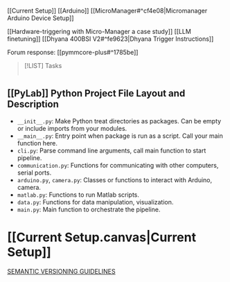 [[Current Setup]]
[[Arduino]]
[[MicroManager#^cf4e08|Micromanager Arduino Device Setup]]

[[Hardware-triggering with Micro-Manager a case study]]
[[LLM finetuning]]
[[Dhyana 400BSI V2#^fe9623|Dhyana Trigger Instructions]]

Forum response:
[[pymmcore-plus#^1785be]]



> [!LIST] Tasks
> ```tasks
> 
> ```


## [[PyLab]] Python Project File Layout and Description
- `__init__.py`: Make Python treat directories as packages. Can be empty or include imports from your modules.
- `__main__.py`: Entry point when package is run as a script. Call your main function here.
- `cli.py`: Parse command line arguments, call main function to start pipeline.
- `communication.py`: Functions for communicating with other computers, serial ports.
- `arduino.py`, `camera.py`: Classes or functions to interact with Arduino, camera.
- `matlab.py`: Functions to run Matlab scripts.
- `data.py`: Functions for data manipulation, visualization.
- `main.py`: Main function to orchestrate the pipeline.
# [[Current Setup.canvas|Current Setup]]

[SEMANTIC VERSIONING GUIDELINES](https://semver.org/)
